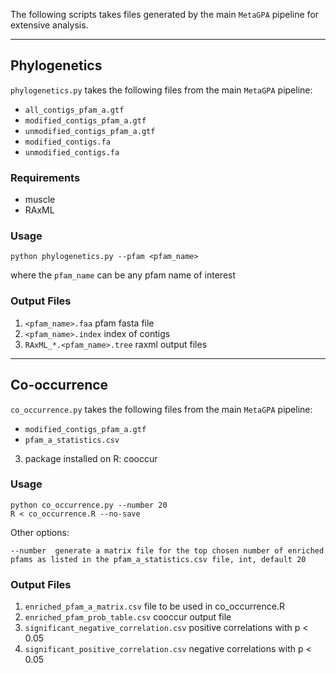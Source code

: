 The following scripts takes files generated by the main `MetaGPA` pipeline for extensive analysis.

---

## Phylogenetics

`phylogenetics.py` takes the following files from the main `MetaGPA` pipeline:

- `all_contigs_pfam_a.gtf`
- `modified_contigs_pfam_a.gtf`
- `unmodified_contigs_pfam_a.gtf`
- `modified_contigs.fa`
- `unmodified_contigs.fa`

### Requirements

- muscle
- RAxML

### Usage

    python phylogenetics.py --pfam <pfam_name>

where the `pfam_name` can be any pfam name of interest

### Output Files

1. `<pfam_name>.faa` pfam fasta file
2. `<pfam_name>.index` index of contigs
3. `RAxML_*.<pfam_name>.tree` raxml output files

---

## Co-occurrence

`co_occurrence.py` takes the following files from the main `MetaGPA` pipeline:

- `modified_contigs_pfam_a.gtf`
- `pfam_a_statistics.csv`

3. package installed on R:
cooccur
   
### Usage

    python co_occurrence.py --number 20
    R < co_occurrence.R --no-save 

Other options:

    --number  generate a matrix file for the top chosen number of enriched pfams as listed in the pfam_a_statistics.csv file, int, default 20


### Output Files
1. `enriched_pfam_a_matrix.csv` file to be used in co_occurrence.R 
2. `enriched_pfam_prob_table.csv` cooccur output file      
3. `significant_negative_correlation.csv` positive correlations with p < 0.05
4. `significant_positive_correlation.csv` negative correlations with p < 0.05

